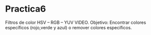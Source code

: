 # Practica6
Filtros de color HSV – RGB – YUV VIDEO. Objetivo: Encontrar colores específicos (rojo,verde y azul) o remover colores específicos.
